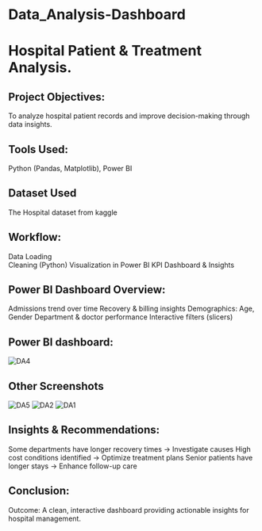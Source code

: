 # Data_Analysis-Dashboard
# Hospital Patient & Treatment Analysis.
## Project Objectives:
To analyze hospital patient records and improve decision-making through data insights.
## Tools Used:
Python (Pandas, Matplotlib), Power BI
## Dataset Used
The Hospital dataset from kaggle
## Workflow:
Data Loading  
Cleaning (Python)
Visualization in Power BI
KPI Dashboard & Insights
## Power BI Dashboard Overview:
Admissions trend over time
Recovery & billing insights
Demographics: Age, Gender
Department & doctor performance
Interactive filters (slicers)
## Power BI dashboard:
![DA4](https://github.com/user-attachments/assets/4efd4e04-f3f7-42c5-8510-ca4cc06497fb)
## Other Screenshots
![DA5](https://github.com/user-attachments/assets/5d3d0fa4-cb58-400c-b84b-6cb50942ce4a)
![DA2](https://github.com/user-attachments/assets/be35c370-d0cd-41a1-9210-a864528b3dcc)
![DA1](https://github.com/user-attachments/assets/38adc5e5-fd97-45a4-8c6c-cf0b88a7fdcd)
## Insights & Recommendations:
Some departments have longer recovery times → Investigate causes
High cost conditions identified → Optimize treatment plans
Senior patients have longer stays → Enhance follow-up care
## Conclusion:
Outcome:
A clean, interactive dashboard providing actionable insights for hospital management.


